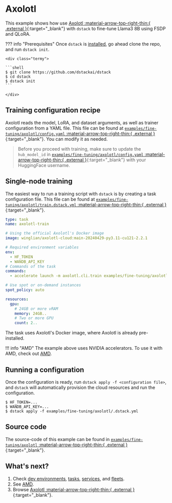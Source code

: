 # Axolotl

This example shows how use [Axolotl :material-arrow-top-right-thin:{ .external }](https://github.com/OpenAccess-AI-Collective/axolotl){:target="_blank"} 
with `dstack` to fine-tune Llama3 8B using FSDP and QLoRA.

??? info "Prerequisites"
    Once `dstack` is [installed](https://dstack.ai/docs/installation), go ahead clone the repo, and run `dstack init`.

    <div class="termy">
 
    ```shell
    $ git clone https://github.com/dstackai/dstack
    $ cd dstack
    $ dstack init
    ```
 
    </div>

## Training configuration recipe

Axolotl reads the model, LoRA, and dataset arguments, as well as trainer configuration from a YAML file. This file can
be found at [`examples/fine-tuning/axolotl/config.yaml` :material-arrow-top-right-thin:{ .external }](https://github.com/dstackai/dstack/blob/master/examples/fine-tuning/axolotl/config.yaml){:target="_blank"}.
You can modify it as needed.

> Before you proceed with training, make sure to update the `hub_model_id` in [`examples/fine-tuning/axolotl/config.yaml` :material-arrow-top-right-thin:{ .external }](https://github.com/dstackai/dstack/blob/master/examples/fine-tuning/alignment-handbook/config.yaml){:target="_blank"}
> with your HuggingFace username.

## Single-node training

The easiest way to run a training script with `dstack` is by creating a task configuration file.
This file can be found at [`examples/fine-tuning/axolotl/train.dstack.yml` :material-arrow-top-right-thin:{ .external }](https://github.com/dstackai/dstack/blob/master/examples/fine-tuning/axolotl/train.dstack.yml){:target="_blank"}.

<div editor-title="examples/fine-tuning/axolotl/.dstack.yml">

```yaml
type: task
name: axolotl-train

# Using the official Axolotl's Docker image
image: winglian/axolotl-cloud:main-20240429-py3.11-cu121-2.2.1

# Required environment variables
env:
  - HF_TOKEN
  - WANDB_API_KEY
# Commands of the task
commands:
  - accelerate launch -m axolotl.cli.train examples/fine-tuning/axolotl/config.yaml

# Use spot or on-demand instances
spot_policy: auto

resources:
  gpu:
    # 24GB or more vRAM
    memory: 24GB..
    # Two or more GPU
    count: 2..
```

</div>

The task uses Axolotl's Docker image, where Axolotl is already pre-installed.

!!! info "AMD"
    The example above uses NVIDIA accelerators. To use it with AMD, check out [AMD](https://dstack.ai/examples/accelerators/amd#axolotl).

## Running a configuration

Once the configuration is ready, run `dstack apply -f <configuration file>`, and `dstack` will automatically provision the
cloud resources and run the configuration.

<div class="termy">

```shell
$ HF_TOKEN=...
$ WANDB_API_KEY=...
$ dstack apply -f examples/fine-tuning/axolotl/.dstack.yml
```

</div>

## Source code

The source-code of this example can be found in
[`examples/fine-tuning/axolotl` :material-arrow-top-right-thin:{ .external }](https://github.com/dstackai/dstack/blob/master/examples/fine-tuning/axolotl){:target="_blank"}.

## What's next?

1. Check [dev environments](https://dstack.ai/docs/dev-environments), [tasks](https://dstack.ai/docs/tasks), 
   [services](https://dstack.ai/docs/services), and [fleets](https://dstack.ai/docs/concepts/fleets).
2. See [AMD](https://dstack.ai/examples/accelerators/amd#axolotl). 
3. Browse [Axolotl :material-arrow-top-right-thin:{ .external }](https://github.com/OpenAccess-AI-Collective/axolotl){:target="_blank"}.
